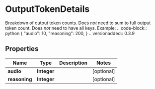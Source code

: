 

# OutputTokenDetails

Breakdown of output token counts.  Does *not* need to sum to full output token count. Does *not* need to have all keys.  Example:      .. code-block:: python          {             \"audio\": 10,             \"reasoning\": 200,         }  .. versionadded:: 0.3.9

## Properties

| Name | Type | Description | Notes |
|------------ | ------------- | ------------- | -------------|
|**audio** | **Integer** |  |  [optional] |
|**reasoning** | **Integer** |  |  [optional] |



